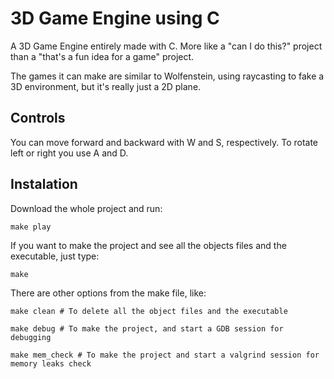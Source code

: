# 3D Game Engine using C

A 3D Game Engine entirely made with C. More like a "can I do this?" project than a "that's a fun idea for a game" project.

The games it can make are similar to Wolfenstein, using raycasting to fake a 3D environment, but it's really just a 2D plane.

## Controls

You can move forward and backward with W and S, respectively. To rotate left or right you use A and D.

## Instalation

Download the whole project and run:

```
make play
```

If you want to make the project and see all the objects files and the executable, just type:

```
make
```

There are other options from the make file, like:

```
make clean # To delete all the object files and the executable

make debug # To make the project, and start a GDB session for debugging

make mem_check # To make the project and start a valgrind session for memory leaks check
```